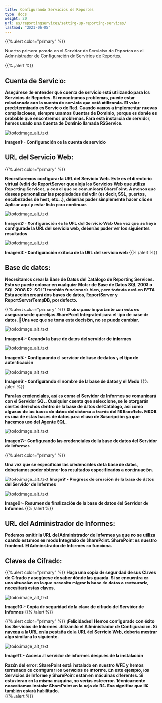 ```yaml
---
title: Configurando Servicios de Reportes
type: docs
weight: 20
url: es/reportingservices/setting-up-reporting-services/
lastmod: "2021-06-05"
---
```


{{% alert color="primary" %}}

Nuestra primera parada en el Servidor de Servicios de Reportes es el Administrador de Configuración de Servicios de Reportes.

{{% /alert %}}

## Cuenta de Servicio:

**Asegúrese de entender qué cuenta de servicio está utilizando para los Servicios de Reportes. Si encontramos problemas, puede estar relacionado con la cuenta de servicio que está utilizando. El valor predeterminado es Servicio de Red. Cuando vamos a implementar nuevas compilaciones, siempre usamos Cuentas de Dominio, porque es donde es probable que encontremos problemas. Para esta instancia de servidor, hemos usado una Cuenta de Dominio llamada RSService.**

![todo:image_alt_text](setting-up-reporting-services_1.png)

**Imagen1:- Configuración de la cuenta de servicio**

## URL del Servicio Web:

{{% alert color="primary" %}}

**Necesitaremos configurar la URL del Servicio Web.** **Este es el directorio virtual (vdir) de ReportServer que aloja los Servicios Web que utiliza Reporting Services, y con el que se comunicará SharePoint. A menos que desees personalizar las propiedades del vdir (es decir, SSL, puertos, encabezados de host, etc...), deberías poder simplemente hacer clic en Aplicar aquí y estar listo para continuar.**

![todo:image_alt_text](setting-up-reporting-services_2.png)

**Imagen2:- Configuración de la URL del Servicio Web Una vez que se haya configurado la URL del servicio web, deberías poder ver los siguientes resultados**

![todo:image_alt_text](setting-up-reporting-services_3.png)

**Imagen3:- Configuración exitosa de la URL del servicio web**
{{% /alert %}}

## Base de datos:

**Necesitamos crear la Base de Datos del Catálogo de Reporting Services. Esto se puede colocar en cualquier Motor de Base de Datos SQL 2008 o SQL 2008 R2. SQL11 también funcionaría bien, pero todavía está en BETA. Esta acción creará dos bases de datos, ReportServer y ReportServerTempDB, por defecto.**

{{% alert color="primary" %}}
**El otro paso importante con esto es asegurarse de que elijas SharePoint Integrated para el tipo de base de datos.  Una vez que se toma esta decisión, no se puede cambiar.**

![todo:image_alt_text](setting-up-reporting-services_4.png)

**Imagen4:- Creando la base de datos del servidor de informes**

![todo:image_alt_text](setting-up-reporting-services_5.png)

**Imagen5:- Configurando el servidor de base de datos y el tipo de autenticación**

![todo:image_alt_text](setting-up-reporting-services_6.png)

**Imagen6:- Configurando el nombre de la base de datos y el Modo**
{{% /alert %}}

**Para las credenciales, así es como el Servidor de Informes se comunicará con el Servidor SQL. Cualquier cuenta que seleccione, se le otorgarán ciertos derechos dentro de la base de datos del Catálogo, así como algunas de las bases de datos del sistema a través del RSExecRole. MSDB es una de estas bases de datos para el uso de Suscripción ya que hacemos uso del Agente SQL.**

![todo:image_alt_text](setting-up-reporting-services_7.png)

**Imagen7:- Configurando las credenciales de la base de datos del Servidor de Informes**

{{% alert color="primary" %}}

**Una vez que se especifican las credenciales de la base de datos, deberíamos poder obtener los resultados especificados a continuación.**


![todo:image_alt_text](setting-up-reporting-services_8.png)
**Image8:- Progreso de creación de la base de datos del Servidor de Informes**

![todo:image_alt_text](setting-up-reporting-services_9.png)

**Image9:- Resumen de finalización de la base de datos del Servidor de Informes**
{{% /alert %}}

## URL del Administrador de Informes:

**Podemos omitir la URL del Administrador de Informes ya que no se utiliza cuando estamos en modo Integrado de SharePoint. SharePoint es nuestro frontend. El Administrador de Informes no funciona.**

## Claves de Cifrado:

{{% alert color="primary" %}}
**Haga una copia de seguridad de sus Claves de Cifrado y asegúrese de saber dónde las guarda. Si se encuentra en una situación en la que necesita migrar la base de datos o restaurarla, necesitará estas claves.**

![todo:image_alt_text](setting-up-reporting-services_10.png)

**Image10:- Copia de seguridad de la clave de cifrado del Servidor de Informes**
{{% /alert %}}

{{% alert color="primary" %}}
**¡Felicidades! Hemos configurado con éxito los Servicios de Informes utilizando el Administrador de Configuración. Si navega a la URL en la pestaña de la URL del Servicio Web, debería mostrar algo similar a lo siguiente.**

![todo:image_alt_text](setting-up-reporting-services_11.png)

**Image11:- Acceso al servidor de informes después de la instalación**

**Razón del error: SharePoint está instalado en nuestro WFE y hemos terminado de configurar los Servicios de Informe. En este ejemplo, los Servicios de Informe y SharePoint están en máquinas diferentes. Si estuvieran en la misma máquina, no verías este error. Técnicamente necesitamos instalar SharePoint en la caja de RS. Eso significa que IIS también estará habilitado.**  
{{% /alert %}}